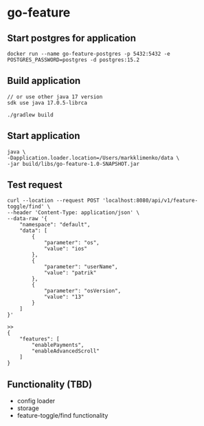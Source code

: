 # go-feature

## Start postgres for application
```
docker run --name go-feature-postgres -p 5432:5432 -e POSTGRES_PASSWORD=postgres -d postgres:15.2
```

## Build application
```
// or use other java 17 version
sdk use java 17.0.5-librca

./gradlew build
```

## Start application
```
java \
-Dapplication.loader.location=/Users/markklimenko/data \
-jar build/libs/go-feature-1.0-SNAPSHOT.jar
```

## Test request
```
curl --location --request POST 'localhost:8080/api/v1/feature-toggle/find' \
--header 'Content-Type: application/json' \
--data-raw '{
    "namespace": "default",
    "data": [
        {
            "parameter": "os",
            "value": "ios"
        },
        {
            "parameter": "userName",
            "value": "patrik"
        },
        {
            "parameter": "osVersion",
            "value": "13"
        }
    ]
}'

>>
{
    "features": [
        "enablePayments",
        "enableAdvancedScroll"
    ]
}
```

## Functionality (TBD)
- config loader
- storage
- feature-toggle/find functionality
